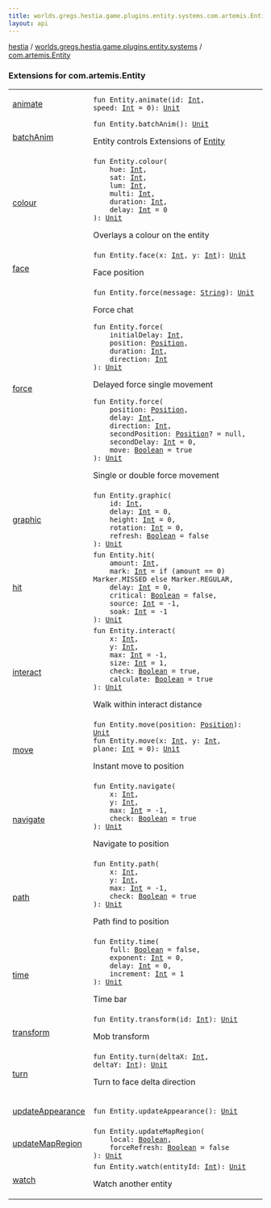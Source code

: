 ```yaml
---
title: worlds.gregs.hestia.game.plugins.entity.systems.com.artemis.Entity - hestia
layout: api
---
```


<div class='api-docs-breadcrumbs'><a href="../../index.html">hestia</a> / <a href="../index.html">worlds.gregs.hestia.game.plugins.entity.systems</a> / <a href="./index.html">com.artemis.Entity</a></div>

### Extensions for com.artemis.Entity

<table class="api-docs-table">
<tbody>
<tr>
<td markdown="1">

<a href="animate.html">animate</a>


</td>
<td markdown="1">
<div class="signature"><code><span class="keyword">fun </span><span class="identifier">Entity</span><span class="symbol">.</span><span class="identifier">animate</span><span class="symbol">(</span><span class="parameterName" id="worlds.gregs.hestia.game.plugins.entity.systems$animate(com.artemis.Entity, kotlin.Int, kotlin.Int)/id">id</span><span class="symbol">:</span>&nbsp;<a href="https://kotlinlang.org/api/latest/jvm/stdlib/kotlin/-int/index.html"><span class="identifier">Int</span></a><span class="symbol">, </span><span class="parameterName" id="worlds.gregs.hestia.game.plugins.entity.systems$animate(com.artemis.Entity, kotlin.Int, kotlin.Int)/speed">speed</span><span class="symbol">:</span>&nbsp;<a href="https://kotlinlang.org/api/latest/jvm/stdlib/kotlin/-int/index.html"><span class="identifier">Int</span></a>&nbsp;<span class="symbol">=</span>&nbsp;0<span class="symbol">)</span><span class="symbol">: </span><a href="https://kotlinlang.org/api/latest/jvm/stdlib/kotlin/-unit/index.html"><span class="identifier">Unit</span></a></code></div>

</td>
</tr>
<tr>
<td markdown="1">

<a href="batch-anim.html">batchAnim</a>


</td>
<td markdown="1">
<div class="signature"><code><span class="keyword">fun </span><span class="identifier">Entity</span><span class="symbol">.</span><span class="identifier">batchAnim</span><span class="symbol">(</span><span class="symbol">)</span><span class="symbol">: </span><a href="https://kotlinlang.org/api/latest/jvm/stdlib/kotlin/-unit/index.html"><span class="identifier">Unit</span></a></code></div>

Entity controls
Extensions of <a href="#">Entity</a>


</td>
</tr>
<tr>
<td markdown="1">

<a href="colour.html">colour</a>


</td>
<td markdown="1">
<div class="signature"><code><span class="keyword">fun </span><span class="identifier">Entity</span><span class="symbol">.</span><span class="identifier">colour</span><span class="symbol">(</span><br/>&nbsp;&nbsp;&nbsp;&nbsp;<span class="parameterName" id="worlds.gregs.hestia.game.plugins.entity.systems$colour(com.artemis.Entity, kotlin.Int, kotlin.Int, kotlin.Int, kotlin.Int, kotlin.Int, kotlin.Int)/hue">hue</span><span class="symbol">:</span>&nbsp;<a href="https://kotlinlang.org/api/latest/jvm/stdlib/kotlin/-int/index.html"><span class="identifier">Int</span></a><span class="symbol">, </span><br/>&nbsp;&nbsp;&nbsp;&nbsp;<span class="parameterName" id="worlds.gregs.hestia.game.plugins.entity.systems$colour(com.artemis.Entity, kotlin.Int, kotlin.Int, kotlin.Int, kotlin.Int, kotlin.Int, kotlin.Int)/sat">sat</span><span class="symbol">:</span>&nbsp;<a href="https://kotlinlang.org/api/latest/jvm/stdlib/kotlin/-int/index.html"><span class="identifier">Int</span></a><span class="symbol">, </span><br/>&nbsp;&nbsp;&nbsp;&nbsp;<span class="parameterName" id="worlds.gregs.hestia.game.plugins.entity.systems$colour(com.artemis.Entity, kotlin.Int, kotlin.Int, kotlin.Int, kotlin.Int, kotlin.Int, kotlin.Int)/lum">lum</span><span class="symbol">:</span>&nbsp;<a href="https://kotlinlang.org/api/latest/jvm/stdlib/kotlin/-int/index.html"><span class="identifier">Int</span></a><span class="symbol">, </span><br/>&nbsp;&nbsp;&nbsp;&nbsp;<span class="parameterName" id="worlds.gregs.hestia.game.plugins.entity.systems$colour(com.artemis.Entity, kotlin.Int, kotlin.Int, kotlin.Int, kotlin.Int, kotlin.Int, kotlin.Int)/multi">multi</span><span class="symbol">:</span>&nbsp;<a href="https://kotlinlang.org/api/latest/jvm/stdlib/kotlin/-int/index.html"><span class="identifier">Int</span></a><span class="symbol">, </span><br/>&nbsp;&nbsp;&nbsp;&nbsp;<span class="parameterName" id="worlds.gregs.hestia.game.plugins.entity.systems$colour(com.artemis.Entity, kotlin.Int, kotlin.Int, kotlin.Int, kotlin.Int, kotlin.Int, kotlin.Int)/duration">duration</span><span class="symbol">:</span>&nbsp;<a href="https://kotlinlang.org/api/latest/jvm/stdlib/kotlin/-int/index.html"><span class="identifier">Int</span></a><span class="symbol">, </span><br/>&nbsp;&nbsp;&nbsp;&nbsp;<span class="parameterName" id="worlds.gregs.hestia.game.plugins.entity.systems$colour(com.artemis.Entity, kotlin.Int, kotlin.Int, kotlin.Int, kotlin.Int, kotlin.Int, kotlin.Int)/delay">delay</span><span class="symbol">:</span>&nbsp;<a href="https://kotlinlang.org/api/latest/jvm/stdlib/kotlin/-int/index.html"><span class="identifier">Int</span></a>&nbsp;<span class="symbol">=</span>&nbsp;0<br/><span class="symbol">)</span><span class="symbol">: </span><a href="https://kotlinlang.org/api/latest/jvm/stdlib/kotlin/-unit/index.html"><span class="identifier">Unit</span></a></code></div>

Overlays a colour on the entity


</td>
</tr>
<tr>
<td markdown="1">

<a href="face.html">face</a>


</td>
<td markdown="1">
<div class="signature"><code><span class="keyword">fun </span><span class="identifier">Entity</span><span class="symbol">.</span><span class="identifier">face</span><span class="symbol">(</span><span class="parameterName" id="worlds.gregs.hestia.game.plugins.entity.systems$face(com.artemis.Entity, kotlin.Int, kotlin.Int)/x">x</span><span class="symbol">:</span>&nbsp;<a href="https://kotlinlang.org/api/latest/jvm/stdlib/kotlin/-int/index.html"><span class="identifier">Int</span></a><span class="symbol">, </span><span class="parameterName" id="worlds.gregs.hestia.game.plugins.entity.systems$face(com.artemis.Entity, kotlin.Int, kotlin.Int)/y">y</span><span class="symbol">:</span>&nbsp;<a href="https://kotlinlang.org/api/latest/jvm/stdlib/kotlin/-int/index.html"><span class="identifier">Int</span></a><span class="symbol">)</span><span class="symbol">: </span><a href="https://kotlinlang.org/api/latest/jvm/stdlib/kotlin/-unit/index.html"><span class="identifier">Unit</span></a></code></div>

Face position


</td>
</tr>
<tr>
<td markdown="1">

<a href="force.html">force</a>


</td>
<td markdown="1">
<div class="signature"><code><span class="keyword">fun </span><span class="identifier">Entity</span><span class="symbol">.</span><span class="identifier">force</span><span class="symbol">(</span><span class="parameterName" id="worlds.gregs.hestia.game.plugins.entity.systems$force(com.artemis.Entity, kotlin.String)/message">message</span><span class="symbol">:</span>&nbsp;<a href="https://kotlinlang.org/api/latest/jvm/stdlib/kotlin/-string/index.html"><span class="identifier">String</span></a><span class="symbol">)</span><span class="symbol">: </span><a href="https://kotlinlang.org/api/latest/jvm/stdlib/kotlin/-unit/index.html"><span class="identifier">Unit</span></a></code></div>

Force chat

<div class="signature"><code><span class="keyword">fun </span><span class="identifier">Entity</span><span class="symbol">.</span><span class="identifier">force</span><span class="symbol">(</span><br/>&nbsp;&nbsp;&nbsp;&nbsp;<span class="parameterName" id="worlds.gregs.hestia.game.plugins.entity.systems$force(com.artemis.Entity, kotlin.Int, worlds.gregs.hestia.game.plugins.core.components.map.Position, kotlin.Int, kotlin.Int)/initialDelay">initialDelay</span><span class="symbol">:</span>&nbsp;<a href="https://kotlinlang.org/api/latest/jvm/stdlib/kotlin/-int/index.html"><span class="identifier">Int</span></a><span class="symbol">, </span><br/>&nbsp;&nbsp;&nbsp;&nbsp;<span class="parameterName" id="worlds.gregs.hestia.game.plugins.entity.systems$force(com.artemis.Entity, kotlin.Int, worlds.gregs.hestia.game.plugins.core.components.map.Position, kotlin.Int, kotlin.Int)/position">position</span><span class="symbol">:</span>&nbsp;<a href="../../worlds.gregs.hestia.game.plugins.core.components.map/-position/index.html"><span class="identifier">Position</span></a><span class="symbol">, </span><br/>&nbsp;&nbsp;&nbsp;&nbsp;<span class="parameterName" id="worlds.gregs.hestia.game.plugins.entity.systems$force(com.artemis.Entity, kotlin.Int, worlds.gregs.hestia.game.plugins.core.components.map.Position, kotlin.Int, kotlin.Int)/duration">duration</span><span class="symbol">:</span>&nbsp;<a href="https://kotlinlang.org/api/latest/jvm/stdlib/kotlin/-int/index.html"><span class="identifier">Int</span></a><span class="symbol">, </span><br/>&nbsp;&nbsp;&nbsp;&nbsp;<span class="parameterName" id="worlds.gregs.hestia.game.plugins.entity.systems$force(com.artemis.Entity, kotlin.Int, worlds.gregs.hestia.game.plugins.core.components.map.Position, kotlin.Int, kotlin.Int)/direction">direction</span><span class="symbol">:</span>&nbsp;<a href="https://kotlinlang.org/api/latest/jvm/stdlib/kotlin/-int/index.html"><span class="identifier">Int</span></a><br/><span class="symbol">)</span><span class="symbol">: </span><a href="https://kotlinlang.org/api/latest/jvm/stdlib/kotlin/-unit/index.html"><span class="identifier">Unit</span></a></code></div>

Delayed force single movement

<div class="signature"><code><span class="keyword">fun </span><span class="identifier">Entity</span><span class="symbol">.</span><span class="identifier">force</span><span class="symbol">(</span><br/>&nbsp;&nbsp;&nbsp;&nbsp;<span class="parameterName" id="worlds.gregs.hestia.game.plugins.entity.systems$force(com.artemis.Entity, worlds.gregs.hestia.game.plugins.core.components.map.Position, kotlin.Int, kotlin.Int, worlds.gregs.hestia.game.plugins.core.components.map.Position, kotlin.Int, kotlin.Boolean)/position">position</span><span class="symbol">:</span>&nbsp;<a href="../../worlds.gregs.hestia.game.plugins.core.components.map/-position/index.html"><span class="identifier">Position</span></a><span class="symbol">, </span><br/>&nbsp;&nbsp;&nbsp;&nbsp;<span class="parameterName" id="worlds.gregs.hestia.game.plugins.entity.systems$force(com.artemis.Entity, worlds.gregs.hestia.game.plugins.core.components.map.Position, kotlin.Int, kotlin.Int, worlds.gregs.hestia.game.plugins.core.components.map.Position, kotlin.Int, kotlin.Boolean)/delay">delay</span><span class="symbol">:</span>&nbsp;<a href="https://kotlinlang.org/api/latest/jvm/stdlib/kotlin/-int/index.html"><span class="identifier">Int</span></a><span class="symbol">, </span><br/>&nbsp;&nbsp;&nbsp;&nbsp;<span class="parameterName" id="worlds.gregs.hestia.game.plugins.entity.systems$force(com.artemis.Entity, worlds.gregs.hestia.game.plugins.core.components.map.Position, kotlin.Int, kotlin.Int, worlds.gregs.hestia.game.plugins.core.components.map.Position, kotlin.Int, kotlin.Boolean)/direction">direction</span><span class="symbol">:</span>&nbsp;<a href="https://kotlinlang.org/api/latest/jvm/stdlib/kotlin/-int/index.html"><span class="identifier">Int</span></a><span class="symbol">, </span><br/>&nbsp;&nbsp;&nbsp;&nbsp;<span class="parameterName" id="worlds.gregs.hestia.game.plugins.entity.systems$force(com.artemis.Entity, worlds.gregs.hestia.game.plugins.core.components.map.Position, kotlin.Int, kotlin.Int, worlds.gregs.hestia.game.plugins.core.components.map.Position, kotlin.Int, kotlin.Boolean)/secondPosition">secondPosition</span><span class="symbol">:</span>&nbsp;<a href="../../worlds.gregs.hestia.game.plugins.core.components.map/-position/index.html"><span class="identifier">Position</span></a><span class="symbol">?</span>&nbsp;<span class="symbol">=</span>&nbsp;null<span class="symbol">, </span><br/>&nbsp;&nbsp;&nbsp;&nbsp;<span class="parameterName" id="worlds.gregs.hestia.game.plugins.entity.systems$force(com.artemis.Entity, worlds.gregs.hestia.game.plugins.core.components.map.Position, kotlin.Int, kotlin.Int, worlds.gregs.hestia.game.plugins.core.components.map.Position, kotlin.Int, kotlin.Boolean)/secondDelay">secondDelay</span><span class="symbol">:</span>&nbsp;<a href="https://kotlinlang.org/api/latest/jvm/stdlib/kotlin/-int/index.html"><span class="identifier">Int</span></a>&nbsp;<span class="symbol">=</span>&nbsp;0<span class="symbol">, </span><br/>&nbsp;&nbsp;&nbsp;&nbsp;<span class="parameterName" id="worlds.gregs.hestia.game.plugins.entity.systems$force(com.artemis.Entity, worlds.gregs.hestia.game.plugins.core.components.map.Position, kotlin.Int, kotlin.Int, worlds.gregs.hestia.game.plugins.core.components.map.Position, kotlin.Int, kotlin.Boolean)/move">move</span><span class="symbol">:</span>&nbsp;<a href="https://kotlinlang.org/api/latest/jvm/stdlib/kotlin/-boolean/index.html"><span class="identifier">Boolean</span></a>&nbsp;<span class="symbol">=</span>&nbsp;true<br/><span class="symbol">)</span><span class="symbol">: </span><a href="https://kotlinlang.org/api/latest/jvm/stdlib/kotlin/-unit/index.html"><span class="identifier">Unit</span></a></code></div>

Single or double force movement


</td>
</tr>
<tr>
<td markdown="1">

<a href="graphic.html">graphic</a>


</td>
<td markdown="1">
<div class="signature"><code><span class="keyword">fun </span><span class="identifier">Entity</span><span class="symbol">.</span><span class="identifier">graphic</span><span class="symbol">(</span><br/>&nbsp;&nbsp;&nbsp;&nbsp;<span class="parameterName" id="worlds.gregs.hestia.game.plugins.entity.systems$graphic(com.artemis.Entity, kotlin.Int, kotlin.Int, kotlin.Int, kotlin.Int, kotlin.Boolean)/id">id</span><span class="symbol">:</span>&nbsp;<a href="https://kotlinlang.org/api/latest/jvm/stdlib/kotlin/-int/index.html"><span class="identifier">Int</span></a><span class="symbol">, </span><br/>&nbsp;&nbsp;&nbsp;&nbsp;<span class="parameterName" id="worlds.gregs.hestia.game.plugins.entity.systems$graphic(com.artemis.Entity, kotlin.Int, kotlin.Int, kotlin.Int, kotlin.Int, kotlin.Boolean)/delay">delay</span><span class="symbol">:</span>&nbsp;<a href="https://kotlinlang.org/api/latest/jvm/stdlib/kotlin/-int/index.html"><span class="identifier">Int</span></a>&nbsp;<span class="symbol">=</span>&nbsp;0<span class="symbol">, </span><br/>&nbsp;&nbsp;&nbsp;&nbsp;<span class="parameterName" id="worlds.gregs.hestia.game.plugins.entity.systems$graphic(com.artemis.Entity, kotlin.Int, kotlin.Int, kotlin.Int, kotlin.Int, kotlin.Boolean)/height">height</span><span class="symbol">:</span>&nbsp;<a href="https://kotlinlang.org/api/latest/jvm/stdlib/kotlin/-int/index.html"><span class="identifier">Int</span></a>&nbsp;<span class="symbol">=</span>&nbsp;0<span class="symbol">, </span><br/>&nbsp;&nbsp;&nbsp;&nbsp;<span class="parameterName" id="worlds.gregs.hestia.game.plugins.entity.systems$graphic(com.artemis.Entity, kotlin.Int, kotlin.Int, kotlin.Int, kotlin.Int, kotlin.Boolean)/rotation">rotation</span><span class="symbol">:</span>&nbsp;<a href="https://kotlinlang.org/api/latest/jvm/stdlib/kotlin/-int/index.html"><span class="identifier">Int</span></a>&nbsp;<span class="symbol">=</span>&nbsp;0<span class="symbol">, </span><br/>&nbsp;&nbsp;&nbsp;&nbsp;<span class="parameterName" id="worlds.gregs.hestia.game.plugins.entity.systems$graphic(com.artemis.Entity, kotlin.Int, kotlin.Int, kotlin.Int, kotlin.Int, kotlin.Boolean)/refresh">refresh</span><span class="symbol">:</span>&nbsp;<a href="https://kotlinlang.org/api/latest/jvm/stdlib/kotlin/-boolean/index.html"><span class="identifier">Boolean</span></a>&nbsp;<span class="symbol">=</span>&nbsp;false<br/><span class="symbol">)</span><span class="symbol">: </span><a href="https://kotlinlang.org/api/latest/jvm/stdlib/kotlin/-unit/index.html"><span class="identifier">Unit</span></a></code></div>

</td>
</tr>
<tr>
<td markdown="1">

<a href="hit.html">hit</a>


</td>
<td markdown="1">
<div class="signature"><code><span class="keyword">fun </span><span class="identifier">Entity</span><span class="symbol">.</span><span class="identifier">hit</span><span class="symbol">(</span><br/>&nbsp;&nbsp;&nbsp;&nbsp;<span class="parameterName" id="worlds.gregs.hestia.game.plugins.entity.systems$hit(com.artemis.Entity, kotlin.Int, kotlin.Int, kotlin.Int, kotlin.Boolean, kotlin.Int, kotlin.Int)/amount">amount</span><span class="symbol">:</span>&nbsp;<a href="https://kotlinlang.org/api/latest/jvm/stdlib/kotlin/-int/index.html"><span class="identifier">Int</span></a><span class="symbol">, </span><br/>&nbsp;&nbsp;&nbsp;&nbsp;<span class="parameterName" id="worlds.gregs.hestia.game.plugins.entity.systems$hit(com.artemis.Entity, kotlin.Int, kotlin.Int, kotlin.Int, kotlin.Boolean, kotlin.Int, kotlin.Int)/mark">mark</span><span class="symbol">:</span>&nbsp;<a href="https://kotlinlang.org/api/latest/jvm/stdlib/kotlin/-int/index.html"><span class="identifier">Int</span></a>&nbsp;<span class="symbol">=</span>&nbsp;if (amount == 0) Marker.MISSED else Marker.REGULAR<span class="symbol">, </span><br/>&nbsp;&nbsp;&nbsp;&nbsp;<span class="parameterName" id="worlds.gregs.hestia.game.plugins.entity.systems$hit(com.artemis.Entity, kotlin.Int, kotlin.Int, kotlin.Int, kotlin.Boolean, kotlin.Int, kotlin.Int)/delay">delay</span><span class="symbol">:</span>&nbsp;<a href="https://kotlinlang.org/api/latest/jvm/stdlib/kotlin/-int/index.html"><span class="identifier">Int</span></a>&nbsp;<span class="symbol">=</span>&nbsp;0<span class="symbol">, </span><br/>&nbsp;&nbsp;&nbsp;&nbsp;<span class="parameterName" id="worlds.gregs.hestia.game.plugins.entity.systems$hit(com.artemis.Entity, kotlin.Int, kotlin.Int, kotlin.Int, kotlin.Boolean, kotlin.Int, kotlin.Int)/critical">critical</span><span class="symbol">:</span>&nbsp;<a href="https://kotlinlang.org/api/latest/jvm/stdlib/kotlin/-boolean/index.html"><span class="identifier">Boolean</span></a>&nbsp;<span class="symbol">=</span>&nbsp;false<span class="symbol">, </span><br/>&nbsp;&nbsp;&nbsp;&nbsp;<span class="parameterName" id="worlds.gregs.hestia.game.plugins.entity.systems$hit(com.artemis.Entity, kotlin.Int, kotlin.Int, kotlin.Int, kotlin.Boolean, kotlin.Int, kotlin.Int)/source">source</span><span class="symbol">:</span>&nbsp;<a href="https://kotlinlang.org/api/latest/jvm/stdlib/kotlin/-int/index.html"><span class="identifier">Int</span></a>&nbsp;<span class="symbol">=</span>&nbsp;-1<span class="symbol">, </span><br/>&nbsp;&nbsp;&nbsp;&nbsp;<span class="parameterName" id="worlds.gregs.hestia.game.plugins.entity.systems$hit(com.artemis.Entity, kotlin.Int, kotlin.Int, kotlin.Int, kotlin.Boolean, kotlin.Int, kotlin.Int)/soak">soak</span><span class="symbol">:</span>&nbsp;<a href="https://kotlinlang.org/api/latest/jvm/stdlib/kotlin/-int/index.html"><span class="identifier">Int</span></a>&nbsp;<span class="symbol">=</span>&nbsp;-1<br/><span class="symbol">)</span><span class="symbol">: </span><a href="https://kotlinlang.org/api/latest/jvm/stdlib/kotlin/-unit/index.html"><span class="identifier">Unit</span></a></code></div>

</td>
</tr>
<tr>
<td markdown="1">

<a href="interact.html">interact</a>


</td>
<td markdown="1">
<div class="signature"><code><span class="keyword">fun </span><span class="identifier">Entity</span><span class="symbol">.</span><span class="identifier">interact</span><span class="symbol">(</span><br/>&nbsp;&nbsp;&nbsp;&nbsp;<span class="parameterName" id="worlds.gregs.hestia.game.plugins.entity.systems$interact(com.artemis.Entity, kotlin.Int, kotlin.Int, kotlin.Int, kotlin.Int, kotlin.Boolean, kotlin.Boolean)/x">x</span><span class="symbol">:</span>&nbsp;<a href="https://kotlinlang.org/api/latest/jvm/stdlib/kotlin/-int/index.html"><span class="identifier">Int</span></a><span class="symbol">, </span><br/>&nbsp;&nbsp;&nbsp;&nbsp;<span class="parameterName" id="worlds.gregs.hestia.game.plugins.entity.systems$interact(com.artemis.Entity, kotlin.Int, kotlin.Int, kotlin.Int, kotlin.Int, kotlin.Boolean, kotlin.Boolean)/y">y</span><span class="symbol">:</span>&nbsp;<a href="https://kotlinlang.org/api/latest/jvm/stdlib/kotlin/-int/index.html"><span class="identifier">Int</span></a><span class="symbol">, </span><br/>&nbsp;&nbsp;&nbsp;&nbsp;<span class="parameterName" id="worlds.gregs.hestia.game.plugins.entity.systems$interact(com.artemis.Entity, kotlin.Int, kotlin.Int, kotlin.Int, kotlin.Int, kotlin.Boolean, kotlin.Boolean)/max">max</span><span class="symbol">:</span>&nbsp;<a href="https://kotlinlang.org/api/latest/jvm/stdlib/kotlin/-int/index.html"><span class="identifier">Int</span></a>&nbsp;<span class="symbol">=</span>&nbsp;-1<span class="symbol">, </span><br/>&nbsp;&nbsp;&nbsp;&nbsp;<span class="parameterName" id="worlds.gregs.hestia.game.plugins.entity.systems$interact(com.artemis.Entity, kotlin.Int, kotlin.Int, kotlin.Int, kotlin.Int, kotlin.Boolean, kotlin.Boolean)/size">size</span><span class="symbol">:</span>&nbsp;<a href="https://kotlinlang.org/api/latest/jvm/stdlib/kotlin/-int/index.html"><span class="identifier">Int</span></a>&nbsp;<span class="symbol">=</span>&nbsp;1<span class="symbol">, </span><br/>&nbsp;&nbsp;&nbsp;&nbsp;<span class="parameterName" id="worlds.gregs.hestia.game.plugins.entity.systems$interact(com.artemis.Entity, kotlin.Int, kotlin.Int, kotlin.Int, kotlin.Int, kotlin.Boolean, kotlin.Boolean)/check">check</span><span class="symbol">:</span>&nbsp;<a href="https://kotlinlang.org/api/latest/jvm/stdlib/kotlin/-boolean/index.html"><span class="identifier">Boolean</span></a>&nbsp;<span class="symbol">=</span>&nbsp;true<span class="symbol">, </span><br/>&nbsp;&nbsp;&nbsp;&nbsp;<span class="parameterName" id="worlds.gregs.hestia.game.plugins.entity.systems$interact(com.artemis.Entity, kotlin.Int, kotlin.Int, kotlin.Int, kotlin.Int, kotlin.Boolean, kotlin.Boolean)/calculate">calculate</span><span class="symbol">:</span>&nbsp;<a href="https://kotlinlang.org/api/latest/jvm/stdlib/kotlin/-boolean/index.html"><span class="identifier">Boolean</span></a>&nbsp;<span class="symbol">=</span>&nbsp;true<br/><span class="symbol">)</span><span class="symbol">: </span><a href="https://kotlinlang.org/api/latest/jvm/stdlib/kotlin/-unit/index.html"><span class="identifier">Unit</span></a></code></div>

Walk within interact distance


</td>
</tr>
<tr>
<td markdown="1">

<a href="move.html">move</a>


</td>
<td markdown="1">
<div class="signature"><code><span class="keyword">fun </span><span class="identifier">Entity</span><span class="symbol">.</span><span class="identifier">move</span><span class="symbol">(</span><span class="parameterName" id="worlds.gregs.hestia.game.plugins.entity.systems$move(com.artemis.Entity, worlds.gregs.hestia.game.plugins.core.components.map.Position)/position">position</span><span class="symbol">:</span>&nbsp;<a href="../../worlds.gregs.hestia.game.plugins.core.components.map/-position/index.html"><span class="identifier">Position</span></a><span class="symbol">)</span><span class="symbol">: </span><a href="https://kotlinlang.org/api/latest/jvm/stdlib/kotlin/-unit/index.html"><span class="identifier">Unit</span></a></code></div>

<div class="signature"><code><span class="keyword">fun </span><span class="identifier">Entity</span><span class="symbol">.</span><span class="identifier">move</span><span class="symbol">(</span><span class="parameterName" id="worlds.gregs.hestia.game.plugins.entity.systems$move(com.artemis.Entity, kotlin.Int, kotlin.Int, kotlin.Int)/x">x</span><span class="symbol">:</span>&nbsp;<a href="https://kotlinlang.org/api/latest/jvm/stdlib/kotlin/-int/index.html"><span class="identifier">Int</span></a><span class="symbol">, </span><span class="parameterName" id="worlds.gregs.hestia.game.plugins.entity.systems$move(com.artemis.Entity, kotlin.Int, kotlin.Int, kotlin.Int)/y">y</span><span class="symbol">:</span>&nbsp;<a href="https://kotlinlang.org/api/latest/jvm/stdlib/kotlin/-int/index.html"><span class="identifier">Int</span></a><span class="symbol">, </span><span class="parameterName" id="worlds.gregs.hestia.game.plugins.entity.systems$move(com.artemis.Entity, kotlin.Int, kotlin.Int, kotlin.Int)/plane">plane</span><span class="symbol">:</span>&nbsp;<a href="https://kotlinlang.org/api/latest/jvm/stdlib/kotlin/-int/index.html"><span class="identifier">Int</span></a>&nbsp;<span class="symbol">=</span>&nbsp;0<span class="symbol">)</span><span class="symbol">: </span><a href="https://kotlinlang.org/api/latest/jvm/stdlib/kotlin/-unit/index.html"><span class="identifier">Unit</span></a></code></div>

Instant move to position


</td>
</tr>
<tr>
<td markdown="1">

<a href="navigate.html">navigate</a>


</td>
<td markdown="1">
<div class="signature"><code><span class="keyword">fun </span><span class="identifier">Entity</span><span class="symbol">.</span><span class="identifier">navigate</span><span class="symbol">(</span><br/>&nbsp;&nbsp;&nbsp;&nbsp;<span class="parameterName" id="worlds.gregs.hestia.game.plugins.entity.systems$navigate(com.artemis.Entity, kotlin.Int, kotlin.Int, kotlin.Int, kotlin.Boolean)/x">x</span><span class="symbol">:</span>&nbsp;<a href="https://kotlinlang.org/api/latest/jvm/stdlib/kotlin/-int/index.html"><span class="identifier">Int</span></a><span class="symbol">, </span><br/>&nbsp;&nbsp;&nbsp;&nbsp;<span class="parameterName" id="worlds.gregs.hestia.game.plugins.entity.systems$navigate(com.artemis.Entity, kotlin.Int, kotlin.Int, kotlin.Int, kotlin.Boolean)/y">y</span><span class="symbol">:</span>&nbsp;<a href="https://kotlinlang.org/api/latest/jvm/stdlib/kotlin/-int/index.html"><span class="identifier">Int</span></a><span class="symbol">, </span><br/>&nbsp;&nbsp;&nbsp;&nbsp;<span class="parameterName" id="worlds.gregs.hestia.game.plugins.entity.systems$navigate(com.artemis.Entity, kotlin.Int, kotlin.Int, kotlin.Int, kotlin.Boolean)/max">max</span><span class="symbol">:</span>&nbsp;<a href="https://kotlinlang.org/api/latest/jvm/stdlib/kotlin/-int/index.html"><span class="identifier">Int</span></a>&nbsp;<span class="symbol">=</span>&nbsp;-1<span class="symbol">, </span><br/>&nbsp;&nbsp;&nbsp;&nbsp;<span class="parameterName" id="worlds.gregs.hestia.game.plugins.entity.systems$navigate(com.artemis.Entity, kotlin.Int, kotlin.Int, kotlin.Int, kotlin.Boolean)/check">check</span><span class="symbol">:</span>&nbsp;<a href="https://kotlinlang.org/api/latest/jvm/stdlib/kotlin/-boolean/index.html"><span class="identifier">Boolean</span></a>&nbsp;<span class="symbol">=</span>&nbsp;true<br/><span class="symbol">)</span><span class="symbol">: </span><a href="https://kotlinlang.org/api/latest/jvm/stdlib/kotlin/-unit/index.html"><span class="identifier">Unit</span></a></code></div>

Navigate to position


</td>
</tr>
<tr>
<td markdown="1">

<a href="path.html">path</a>


</td>
<td markdown="1">
<div class="signature"><code><span class="keyword">fun </span><span class="identifier">Entity</span><span class="symbol">.</span><span class="identifier">path</span><span class="symbol">(</span><br/>&nbsp;&nbsp;&nbsp;&nbsp;<span class="parameterName" id="worlds.gregs.hestia.game.plugins.entity.systems$path(com.artemis.Entity, kotlin.Int, kotlin.Int, kotlin.Int, kotlin.Boolean)/x">x</span><span class="symbol">:</span>&nbsp;<a href="https://kotlinlang.org/api/latest/jvm/stdlib/kotlin/-int/index.html"><span class="identifier">Int</span></a><span class="symbol">, </span><br/>&nbsp;&nbsp;&nbsp;&nbsp;<span class="parameterName" id="worlds.gregs.hestia.game.plugins.entity.systems$path(com.artemis.Entity, kotlin.Int, kotlin.Int, kotlin.Int, kotlin.Boolean)/y">y</span><span class="symbol">:</span>&nbsp;<a href="https://kotlinlang.org/api/latest/jvm/stdlib/kotlin/-int/index.html"><span class="identifier">Int</span></a><span class="symbol">, </span><br/>&nbsp;&nbsp;&nbsp;&nbsp;<span class="parameterName" id="worlds.gregs.hestia.game.plugins.entity.systems$path(com.artemis.Entity, kotlin.Int, kotlin.Int, kotlin.Int, kotlin.Boolean)/max">max</span><span class="symbol">:</span>&nbsp;<a href="https://kotlinlang.org/api/latest/jvm/stdlib/kotlin/-int/index.html"><span class="identifier">Int</span></a>&nbsp;<span class="symbol">=</span>&nbsp;-1<span class="symbol">, </span><br/>&nbsp;&nbsp;&nbsp;&nbsp;<span class="parameterName" id="worlds.gregs.hestia.game.plugins.entity.systems$path(com.artemis.Entity, kotlin.Int, kotlin.Int, kotlin.Int, kotlin.Boolean)/check">check</span><span class="symbol">:</span>&nbsp;<a href="https://kotlinlang.org/api/latest/jvm/stdlib/kotlin/-boolean/index.html"><span class="identifier">Boolean</span></a>&nbsp;<span class="symbol">=</span>&nbsp;true<br/><span class="symbol">)</span><span class="symbol">: </span><a href="https://kotlinlang.org/api/latest/jvm/stdlib/kotlin/-unit/index.html"><span class="identifier">Unit</span></a></code></div>

Path find to position


</td>
</tr>
<tr>
<td markdown="1">

<a href="time.html">time</a>


</td>
<td markdown="1">
<div class="signature"><code><span class="keyword">fun </span><span class="identifier">Entity</span><span class="symbol">.</span><span class="identifier">time</span><span class="symbol">(</span><br/>&nbsp;&nbsp;&nbsp;&nbsp;<span class="parameterName" id="worlds.gregs.hestia.game.plugins.entity.systems$time(com.artemis.Entity, kotlin.Boolean, kotlin.Int, kotlin.Int, kotlin.Int)/full">full</span><span class="symbol">:</span>&nbsp;<a href="https://kotlinlang.org/api/latest/jvm/stdlib/kotlin/-boolean/index.html"><span class="identifier">Boolean</span></a>&nbsp;<span class="symbol">=</span>&nbsp;false<span class="symbol">, </span><br/>&nbsp;&nbsp;&nbsp;&nbsp;<span class="parameterName" id="worlds.gregs.hestia.game.plugins.entity.systems$time(com.artemis.Entity, kotlin.Boolean, kotlin.Int, kotlin.Int, kotlin.Int)/exponent">exponent</span><span class="symbol">:</span>&nbsp;<a href="https://kotlinlang.org/api/latest/jvm/stdlib/kotlin/-int/index.html"><span class="identifier">Int</span></a>&nbsp;<span class="symbol">=</span>&nbsp;0<span class="symbol">, </span><br/>&nbsp;&nbsp;&nbsp;&nbsp;<span class="parameterName" id="worlds.gregs.hestia.game.plugins.entity.systems$time(com.artemis.Entity, kotlin.Boolean, kotlin.Int, kotlin.Int, kotlin.Int)/delay">delay</span><span class="symbol">:</span>&nbsp;<a href="https://kotlinlang.org/api/latest/jvm/stdlib/kotlin/-int/index.html"><span class="identifier">Int</span></a>&nbsp;<span class="symbol">=</span>&nbsp;0<span class="symbol">, </span><br/>&nbsp;&nbsp;&nbsp;&nbsp;<span class="parameterName" id="worlds.gregs.hestia.game.plugins.entity.systems$time(com.artemis.Entity, kotlin.Boolean, kotlin.Int, kotlin.Int, kotlin.Int)/increment">increment</span><span class="symbol">:</span>&nbsp;<a href="https://kotlinlang.org/api/latest/jvm/stdlib/kotlin/-int/index.html"><span class="identifier">Int</span></a>&nbsp;<span class="symbol">=</span>&nbsp;1<br/><span class="symbol">)</span><span class="symbol">: </span><a href="https://kotlinlang.org/api/latest/jvm/stdlib/kotlin/-unit/index.html"><span class="identifier">Unit</span></a></code></div>

Time bar


</td>
</tr>
<tr>
<td markdown="1">

<a href="transform.html">transform</a>


</td>
<td markdown="1">
<div class="signature"><code><span class="keyword">fun </span><span class="identifier">Entity</span><span class="symbol">.</span><span class="identifier">transform</span><span class="symbol">(</span><span class="parameterName" id="worlds.gregs.hestia.game.plugins.entity.systems$transform(com.artemis.Entity, kotlin.Int)/id">id</span><span class="symbol">:</span>&nbsp;<a href="https://kotlinlang.org/api/latest/jvm/stdlib/kotlin/-int/index.html"><span class="identifier">Int</span></a><span class="symbol">)</span><span class="symbol">: </span><a href="https://kotlinlang.org/api/latest/jvm/stdlib/kotlin/-unit/index.html"><span class="identifier">Unit</span></a></code></div>

Mob transform


</td>
</tr>
<tr>
<td markdown="1">

<a href="turn.html">turn</a>


</td>
<td markdown="1">
<div class="signature"><code><span class="keyword">fun </span><span class="identifier">Entity</span><span class="symbol">.</span><span class="identifier">turn</span><span class="symbol">(</span><span class="parameterName" id="worlds.gregs.hestia.game.plugins.entity.systems$turn(com.artemis.Entity, kotlin.Int, kotlin.Int)/deltaX">deltaX</span><span class="symbol">:</span>&nbsp;<a href="https://kotlinlang.org/api/latest/jvm/stdlib/kotlin/-int/index.html"><span class="identifier">Int</span></a><span class="symbol">, </span><span class="parameterName" id="worlds.gregs.hestia.game.plugins.entity.systems$turn(com.artemis.Entity, kotlin.Int, kotlin.Int)/deltaY">deltaY</span><span class="symbol">:</span>&nbsp;<a href="https://kotlinlang.org/api/latest/jvm/stdlib/kotlin/-int/index.html"><span class="identifier">Int</span></a><span class="symbol">)</span><span class="symbol">: </span><a href="https://kotlinlang.org/api/latest/jvm/stdlib/kotlin/-unit/index.html"><span class="identifier">Unit</span></a></code></div>

Turn to face delta direction


</td>
</tr>
<tr>
<td markdown="1">

<a href="update-appearance.html">updateAppearance</a>


</td>
<td markdown="1">
<div class="signature"><code><span class="keyword">fun </span><span class="identifier">Entity</span><span class="symbol">.</span><span class="identifier">updateAppearance</span><span class="symbol">(</span><span class="symbol">)</span><span class="symbol">: </span><a href="https://kotlinlang.org/api/latest/jvm/stdlib/kotlin/-unit/index.html"><span class="identifier">Unit</span></a></code></div>

</td>
</tr>
<tr>
<td markdown="1">

<a href="update-map-region.html">updateMapRegion</a>


</td>
<td markdown="1">
<div class="signature"><code><span class="keyword">fun </span><span class="identifier">Entity</span><span class="symbol">.</span><span class="identifier">updateMapRegion</span><span class="symbol">(</span><br/>&nbsp;&nbsp;&nbsp;&nbsp;<span class="parameterName" id="worlds.gregs.hestia.game.plugins.entity.systems$updateMapRegion(com.artemis.Entity, kotlin.Boolean, kotlin.Boolean)/local">local</span><span class="symbol">:</span>&nbsp;<a href="https://kotlinlang.org/api/latest/jvm/stdlib/kotlin/-boolean/index.html"><span class="identifier">Boolean</span></a><span class="symbol">, </span><br/>&nbsp;&nbsp;&nbsp;&nbsp;<span class="parameterName" id="worlds.gregs.hestia.game.plugins.entity.systems$updateMapRegion(com.artemis.Entity, kotlin.Boolean, kotlin.Boolean)/forceRefresh">forceRefresh</span><span class="symbol">:</span>&nbsp;<a href="https://kotlinlang.org/api/latest/jvm/stdlib/kotlin/-boolean/index.html"><span class="identifier">Boolean</span></a>&nbsp;<span class="symbol">=</span>&nbsp;false<br/><span class="symbol">)</span><span class="symbol">: </span><a href="https://kotlinlang.org/api/latest/jvm/stdlib/kotlin/-unit/index.html"><span class="identifier">Unit</span></a></code></div>

</td>
</tr>
<tr>
<td markdown="1">

<a href="watch.html">watch</a>


</td>
<td markdown="1">
<div class="signature"><code><span class="keyword">fun </span><span class="identifier">Entity</span><span class="symbol">.</span><span class="identifier">watch</span><span class="symbol">(</span><span class="parameterName" id="worlds.gregs.hestia.game.plugins.entity.systems$watch(com.artemis.Entity, kotlin.Int)/entityId">entityId</span><span class="symbol">:</span>&nbsp;<a href="https://kotlinlang.org/api/latest/jvm/stdlib/kotlin/-int/index.html"><span class="identifier">Int</span></a><span class="symbol">)</span><span class="symbol">: </span><a href="https://kotlinlang.org/api/latest/jvm/stdlib/kotlin/-unit/index.html"><span class="identifier">Unit</span></a></code></div>

Watch another entity


</td>
</tr>
</tbody>
</table>
